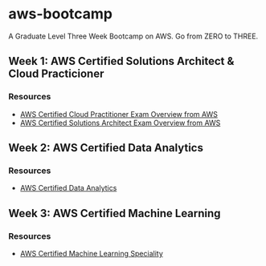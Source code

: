 # aws-bootcamp
A Graduate Level Three Week Bootcamp on AWS. Go from ZERO to THREE.

## Week 1:  AWS Certified Solutions Architect & Cloud Practicioner


### Resources

* [AWS Certified Cloud Practitioner Exam Overview from AWS](https://aws.amazon.com/certification/certified-cloud-practitioner/)
* [AWS Certified Solutions Architect Exam Overview from AWS](https://aws.amazon.com/certification/certified-solutions-architect-associate/)

## Week 2:  AWS Certified Data Analytics


### Resources

* [AWS Certified Data Analytics](https://aws.amazon.com/certification/certified-data-analytics-specialty/)

## Week 3:  AWS Certified Machine Learning


### Resources

* [AWS Certified Machine Learning Speciality](https://aws.amazon.com/certification/certified-machine-learning-specialty/)
